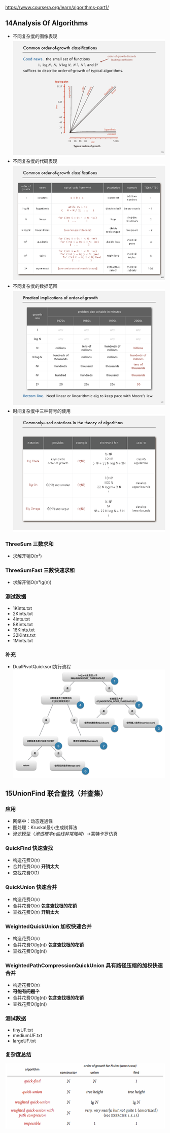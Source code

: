 https://www.coursera.org/learn/algorithms-part1/
## 14Analysis Of Algorithms
- 不同复杂度的图像表现
![](img/14AnalysisOfAlgorithms_1.png)
- 不同复杂度的代码表现
![](img/14AnalysisOfAlgorithms_2.png)
- 不同复杂度的数据范围
![](img/14AnalysisOfAlgorithms_3.png)
- 时间复杂度中三种符号的使用
![](img/14AnalysisOfAlgorithms_4.png)
### ThreeSum 三数求和
- 求解开销O(n³)
### ThreeSumFast 三数快速求和
- 求解开销O(n²lg(n))
### 测试数据
- 1Kints.txt
- 2Kints.txt
- 4ints.txt
- 8Kints.txt
- 16Kints.txt
- 32Kints.txt
- 1Mints.txt
### 补充
- DualPivotQuicksort执行流程
![](img/14DualPivotQuicksort.png)
## 15UnionFind 联合查找（并查集）
### 应用
- 网络中：动态连通性
- 图处理：Kruskal最小生成树算法
- 渗滤模型（_渗透概率p曲线非常陡峭_）->蒙特卡罗仿真
### QuickFind 快速查找
- 构造花费O(n)
- 合并花费O(n) **开销太大**
- 查找花费O(1)
### QuickUnion 快速合并
- 构造花费O(n)
- 合并花费O(n) **包含查找根的花销**
- 查找花费O(n) **开销太大**
### WeightedQuickUnion 加权快速合并
- 构造花费O(n)
- 合并花费O(lg(n)) **包含查找根的花销**
- 查找花费O(lg(n))
### WeightedPathCompressionQuickUnion 具有路径压缩的加权快速合并
- 构造花费O(n)
- ~~**可能有问题？**~~
- 合并花费O(lg(n)) **包含查找根的花销**
- 查找花费O(lg(n))
### 测试数据
- tinyUF.txt
- mediumUF.txt
- largeUF.txt
### 复杂度总结
![uf-performance](img/15uf-performance.png)

